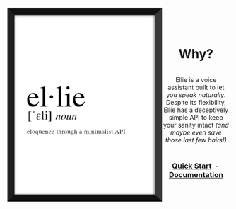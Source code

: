 <img width=350 alt="el·lie /ˈɛli/ noun, eloquence through a minimalist API" src="media/ellie.png" align="left"></img>

<br /><br />
<div align="center">
  <div id="user-content-toc">
    <ul>
      <summary><h1 style="display: inline-block;">Why?</h1></summary>
    </ul>
    Ellie is a voice assistant built to let you <i>speak naturally</i>. Despite its flexibility, Ellie has a deceptively simple API to keep your sanity intact <i>(and maybe even save those last few hairs!)</i>
    <br /><br />
    <h3>
      <a href="#quick-start">Quick Start</a> &nbsp-&nbsp <a href="#documentation">Documentation</a>
    </h3>
  </div>
</div>
